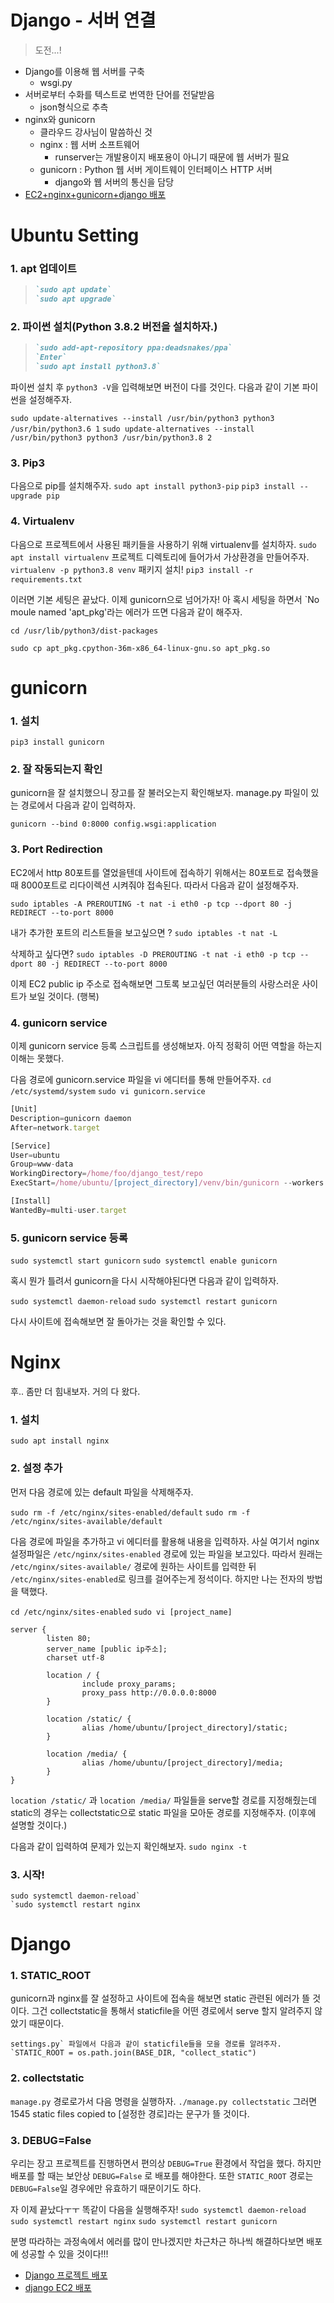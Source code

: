 # Django - 서버 연결

> 도전...!

- Django를 이용해 웹 서버를 구축
  - wsgi.py
- 서버로부터 수화를 텍스트로 번역한 단어를 전달받음
  - json형식으로 추측
- nginx와 gunicorn
  - 클라우드 강사님이 말씀하신 것
  - nginx : 웹 서버 소프트웨어
    - runserver는 개발용이지 배포용이 아니기 때문에 웹 서버가 필요
  - gunicorn : Python 웹 서버 게이트웨이 인터페이스 HTTP 서버
    - django와 웹 서버의 통신을 담당
- [EC2+nginx+gunicorn+django 배포](https://velog.io/@y1andyu/Nginx-gunicorn-Django-%EB%B0%B0%ED%8F%AC%ED%95%98%EA%B8%B0)

# Ubuntu Setting

### 1. apt 업데이트

> ```markdown
> `sudo apt update`
> `sudo apt upgrade`
> ```

### 2. 파이썬 설치(Python 3.8.2 버전을 설치하자.)

> ```markdown
> `sudo add-apt-repository ppa:deadsnakes/ppa`
> `Enter`
> `sudo apt install python3.8`
> ```

파이썬 설치 후 `python3 -V`을 입력해보면 버전이 다를 것인다. 다음과 같이 기본 파이썬을 설정해주자.

`sudo update-alternatives --install /usr/bin/python3 python3 /usr/bin/python3.6 1`
`sudo update-alternatives --install /usr/bin/python3 python3 /usr/bin/python3.8 2`

### 3. Pip3

다음으로 pip를 설치해주자.
`sudo apt install python3-pip`
`pip3 install --upgrade pip`

### 4. Virtualenv

다음으로 프로젝트에서 사용된 패키들을 사용하기 위해 virtualenv를 설치하자.
`sudo apt install virtualenv`
프로젝트 디렉토리에 들어가서 가상환경을 만들어주자.
`virtualenv -p python3.8 venv`
패키지 설치!
`pip3 install -r requirements.txt`

이러면 기본 세팅은 끝났다. 이제 gunicorn으로 넘어가자!
아 혹시 세팅을 하면서 `No moule named 'apt_pkg'라는 에러가 뜨면 다음과 같이 해주자.

`cd /usr/lib/python3/dist-packages`

`sudo cp apt_pkg.cpython-36m-x86_64-linux-gnu.so apt_pkg.so`

# gunicorn

### 1. 설치

```
pip3 install gunicorn
```

### 2. 잘 작동되는지 확인

gunicorn을 잘 설치했으니 장고를 잘 불러오는지 확인해보자.
manage.py 파일이 있는 경로에서 다음과 같이 입력하자.

`gunicorn --bind 0:8000 config.wsgi:application`

### 3. Port Redirection

EC2에서 http 80포트를 열었을텐데 사이트에 접속하기 위해서는 80포트로 접속했을때 8000포트로 리다이렉션 시켜줘야 접속된다. 따라서 다음과 같이 설정해주자.

`sudo iptables -A PREROUTING -t nat -i eth0 -p tcp --dport 80 -j REDIRECT --to-port 8000`

내가 추가한 포트의 리스트들을 보고싶으면 ?
`sudo iptables -t nat -L`

삭제하고 싶다면?
`sudo iptables -D PREROUTING -t nat -i eth0 -p tcp --dport 80 -j REDIRECT --to-port 8000`

이제 EC2 public ip 주소로 접속해보면 그토록 보고싶던 여러분들의 사랑스러운 사이트가 보일 것이다. (행복)

### 4. gunicorn service

이제 gunicorn service 등록 스크립트를 생성해보자. 아직 정확히 어떤 역할을 하는지 이해는 못했다.

다음 경로에 gunicorn.service 파일을 vi 에디터를 통해 만들어주자.
`cd /etc/systemd/system`
`sudo vi gunicorn.service`

```js
[Unit]
Description=gunicorn daemon
After=network.target

[Service]
User=ubuntu
Group=www-data
WorkingDirectory=/home/foo/django_test/repo
ExecStart=/home/ubuntu/[project_directory]/venv/bin/gunicorn --workers 3 --bind unix:/home/ubuntu/[project_directory]/gunicorn.sock config.wsgi:application

[Install]
WantedBy=multi-user.target
```

### 5. gunicorn service 등록

`sudo systemctl start gunicorn`
`sudo systemctl enable gunicorn`

혹시 뭔가 틀려서 gunicorn을 다시 시작해야된다면 다음과 같이 입력하자.

`sudo systemctl daemon-reload`
`sudo systemctl restart gunicorn`

다시 사이트에 접속해보면 잘 돌아가는 것을 확인할 수 있다.

# Nginx

후.. 좀만 더 힘내보자. 거의 다 왔다.

### 1. 설치

```
sudo apt install nginx
```

### 2. 설정 추가

먼저 다음 경로에 있는 default 파일을 삭제해주자.

`sudo rm -f /etc/nginx/sites-enabled/default`
`sudo rm -f /etc/nginx/sites-available/default`

다음 경로에 파일을 추가하고 vi 에디터를 활용해 내용을 입력하자.
사실 여기서 nginx 설정파일은 `/etc/nginx/sites-enabled` 경로에 있는 파일을 보고있다. 따라서 원래는 `/etc/nginx/sites-available/` 경로에 원하는 사이트를 입력한 뒤 `/etc/nginx/sites-enabled`로 링크를 걸어주는게 정석이다. 하지만 나는 전자의 방법을 택했다.

`cd /etc/nginx/sites-enabled`
`sudo vi [project_name]`

```
server {
        listen 80;
        server_name [public ip주소];
		charset utf-8
       
		location / {
                include proxy_params;
                proxy_pass http://0.0.0.0:8000
        }
        
        location /static/ {
                alias /home/ubuntu/[project_directory]/static;
        }
        
        location /media/ {
                alias /home/ubuntu/[project_directory]/media;
        }
}
```

`location /static/` 과 `location /media/` 파일들을 serve할 경로를 지정해줬는데 static의 경우는 collectstatic으로 static 파일을 모아둔 경로를 지정해주자. (이후에 설명할 것이다.)

다음과 같이 입력하여 문제가 있는지 확인해보자.
`sudo nginx -t`

### 3. 시작!

```
sudo systemctl daemon-reload`
`sudo systemctl restart nginx
```

# Django

### 1. STATIC_ROOT

gunicorn과 nginx를 잘 설정하고 사이트에 접속을 해보면 static 관련된 에러가 뜰 것이다. 그건 collectstatic을 통해서 staticfile을 어떤 경로에서 serve 할지 알려주지 않았기 때문이다.

```
settings.py` 파일에서 다음과 같이 staticfile들을 모을 경로를 알려주자.
`STATIC_ROOT = os.path.join(BASE_DIR, "collect_static")
```

### 2. collectstatic

`manage.py` 경로로가서 다음 명령을 실행하자.
`./manage.py collectstatic`
그러면 1545 static files copied to [설정한 경로]라는 문구가 뜰 것이다.

### 3. DEBUG=False

우리는 장고 프로젝트를 진행하면서 편의상 `DEBUG=True` 환경에서 작업을 했다. 하지만 배포를 할 때는 보안상 `DEBUG=False` 로 배포를 해야한다. 또한 `STATIC_ROOT` 경로는 `DEBUG=False`일 경우에만 유효하기 때문이기도 하다.

자 이제 끝났다ㅜㅜ 똑같이 다음을 실행해주자!
`sudo systemctl daemon-reload`
`sudo systemctl restart nginx`
`sudo systemctl restart gunicorn`

분명 따라하는 과정속에서 에러를 많이 만나겠지만 차근차근 하나씩 해결하다보면 배포에 성공할 수 있을 것이다!!!



- [Django 프로젝트 배포](https://nachwon.github.io/django-deploy-1-aws/)
- [django EC2 배포](https://velog.io/@younge/Django-EC2%EC%97%90-%EB%B0%B0%ED%8F%AC%ED%95%98%EA%B8%B0-Gunicorn-Nginx-%EC%97%B0%EA%B2%B0)

